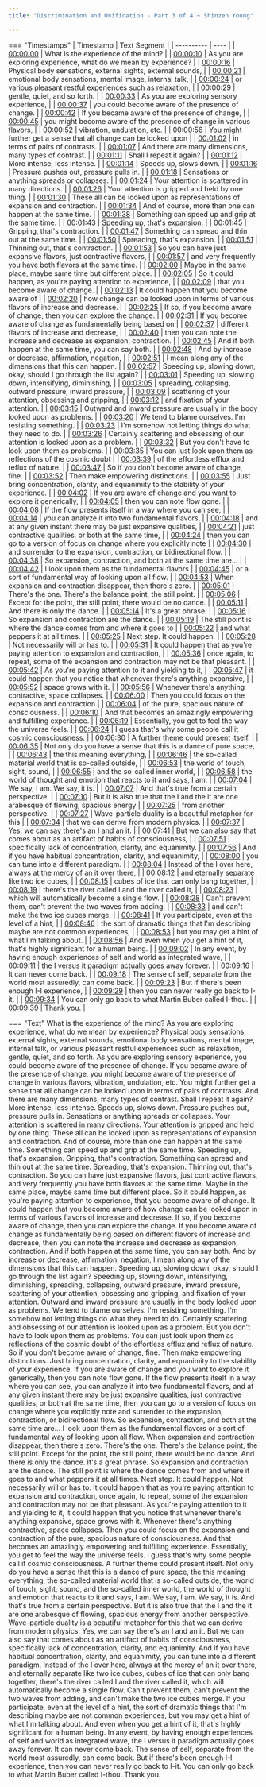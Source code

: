 ```yaml
---
title: "Discrimination and Unification - Part 3 of 4 ~ Shinzen Young"

---
```

=== "Timestamps"
    | Timestamp | Text Segment |
    | ---------- | ----  |
    | [00:00:00](https://www.youtube.com/watch?v=g34a09qDbfU&t=0) |  What is the experience of the mind? |
    | [00:00:10](https://www.youtube.com/watch?v=g34a09qDbfU&t=10) |  As you are exploring experience, what do we mean by experience? |
    | [00:00:16](https://www.youtube.com/watch?v=g34a09qDbfU&t=16) |  Physical body sensations, external sights, external sounds, |
    | [00:00:21](https://www.youtube.com/watch?v=g34a09qDbfU&t=21) |  emotional body sensations, mental image, internal talk, |
    | [00:00:24](https://www.youtube.com/watch?v=g34a09qDbfU&t=24) |  or various pleasant restful experiences such as relaxation, |
    | [00:00:29](https://www.youtube.com/watch?v=g34a09qDbfU&t=29) |  gentle, quiet, and so forth. |
    | [00:00:33](https://www.youtube.com/watch?v=g34a09qDbfU&t=33) |  As you are exploring sensory experience, |
    | [00:00:37](https://www.youtube.com/watch?v=g34a09qDbfU&t=37) |  you could become aware of the presence of change. |
    | [00:00:42](https://www.youtube.com/watch?v=g34a09qDbfU&t=42) |  If you became aware of the presence of change, |
    | [00:00:45](https://www.youtube.com/watch?v=g34a09qDbfU&t=45) |  you might become aware of the presence of change in various flavors, |
    | [00:00:52](https://www.youtube.com/watch?v=g34a09qDbfU&t=52) |  vibration, undulation, etc. |
    | [00:00:56](https://www.youtube.com/watch?v=g34a09qDbfU&t=56) |  You might further get a sense that all change can be looked upon |
    | [00:01:02](https://www.youtube.com/watch?v=g34a09qDbfU&t=62) |  in terms of pairs of contrasts. |
    | [00:01:07](https://www.youtube.com/watch?v=g34a09qDbfU&t=67) |  And there are many dimensions, many types of contrast. |
    | [00:01:11](https://www.youtube.com/watch?v=g34a09qDbfU&t=71) |  Shall I repeat it again? |
    | [00:01:12](https://www.youtube.com/watch?v=g34a09qDbfU&t=72) |  More intense, less intense. |
    | [00:01:14](https://www.youtube.com/watch?v=g34a09qDbfU&t=74) |  Speeds up, slows down. |
    | [00:01:16](https://www.youtube.com/watch?v=g34a09qDbfU&t=76) |  Pressure pushes out, pressure pulls in. |
    | [00:01:18](https://www.youtube.com/watch?v=g34a09qDbfU&t=78) |  Sensations or anything spreads or collapses. |
    | [00:01:24](https://www.youtube.com/watch?v=g34a09qDbfU&t=84) |  Your attention is scattered in many directions. |
    | [00:01:26](https://www.youtube.com/watch?v=g34a09qDbfU&t=86) |  Your attention is gripped and held by one thing. |
    | [00:01:30](https://www.youtube.com/watch?v=g34a09qDbfU&t=90) |  These all can be looked upon as representations of expansion and contraction. |
    | [00:01:34](https://www.youtube.com/watch?v=g34a09qDbfU&t=94) |  And of course, more than one can happen at the same time. |
    | [00:01:38](https://www.youtube.com/watch?v=g34a09qDbfU&t=98) |  Something can speed up and grip at the same time. |
    | [00:01:43](https://www.youtube.com/watch?v=g34a09qDbfU&t=103) |  Speeding up, that's expansion. |
    | [00:01:45](https://www.youtube.com/watch?v=g34a09qDbfU&t=105) |  Gripping, that's contraction. |
    | [00:01:47](https://www.youtube.com/watch?v=g34a09qDbfU&t=107) |  Something can spread and thin out at the same time. |
    | [00:01:50](https://www.youtube.com/watch?v=g34a09qDbfU&t=110) |  Spreading, that's expansion. |
    | [00:01:51](https://www.youtube.com/watch?v=g34a09qDbfU&t=111) |  Thinning out, that's contraction. |
    | [00:01:53](https://www.youtube.com/watch?v=g34a09qDbfU&t=113) |  So you can have just expansive flavors, just contractive flavors, |
    | [00:01:57](https://www.youtube.com/watch?v=g34a09qDbfU&t=117) |  and very frequently you have both flavors at the same time. |
    | [00:02:00](https://www.youtube.com/watch?v=g34a09qDbfU&t=120) |  Maybe in the same place, maybe same time but different place. |
    | [00:02:05](https://www.youtube.com/watch?v=g34a09qDbfU&t=125) |  So it could happen, as you're paying attention to experience, |
    | [00:02:09](https://www.youtube.com/watch?v=g34a09qDbfU&t=129) |  that you become aware of change. |
    | [00:02:13](https://www.youtube.com/watch?v=g34a09qDbfU&t=133) |  It could happen that you become aware of |
    | [00:02:20](https://www.youtube.com/watch?v=g34a09qDbfU&t=140) |  how change can be looked upon in terms of various flavors of increase and decrease. |
    | [00:02:25](https://www.youtube.com/watch?v=g34a09qDbfU&t=145) |  If so, if you become aware of change, then you can explore the change. |
    | [00:02:31](https://www.youtube.com/watch?v=g34a09qDbfU&t=151) |  If you become aware of change as fundamentally being based on |
    | [00:02:37](https://www.youtube.com/watch?v=g34a09qDbfU&t=157) |  different flavors of increase and decrease, |
    | [00:02:40](https://www.youtube.com/watch?v=g34a09qDbfU&t=160) |  then you can note the increase and decrease as expansion, contraction. |
    | [00:02:45](https://www.youtube.com/watch?v=g34a09qDbfU&t=165) |  And if both happen at the same time, you can say both. |
    | [00:02:48](https://www.youtube.com/watch?v=g34a09qDbfU&t=168) |  And by increase or decrease, affirmation, negation, |
    | [00:02:51](https://www.youtube.com/watch?v=g34a09qDbfU&t=171) |  I mean along any of the dimensions that this can happen. |
    | [00:02:57](https://www.youtube.com/watch?v=g34a09qDbfU&t=177) |  Speeding up, slowing down, okay, should I go through the list again? |
    | [00:03:01](https://www.youtube.com/watch?v=g34a09qDbfU&t=181) |  Speeding up, slowing down, intensifying, diminishing, |
    | [00:03:05](https://www.youtube.com/watch?v=g34a09qDbfU&t=185) |  spreading, collapsing, outward pressure, inward pressure, |
    | [00:03:09](https://www.youtube.com/watch?v=g34a09qDbfU&t=189) |  scattering of your attention, obsessing and gripping, |
    | [00:03:12](https://www.youtube.com/watch?v=g34a09qDbfU&t=192) |  and fixation of your attention. |
    | [00:03:15](https://www.youtube.com/watch?v=g34a09qDbfU&t=195) |  Outward and inward pressure are usually in the body looked upon as problems. |
    | [00:03:20](https://www.youtube.com/watch?v=g34a09qDbfU&t=200) |  We tend to blame ourselves. I'm resisting something. |
    | [00:03:23](https://www.youtube.com/watch?v=g34a09qDbfU&t=203) |  I'm somehow not letting things do what they need to do. |
    | [00:03:26](https://www.youtube.com/watch?v=g34a09qDbfU&t=206) |  Certainly scattering and obsessing of our attention is looked upon as a problem. |
    | [00:03:32](https://www.youtube.com/watch?v=g34a09qDbfU&t=212) |  But you don't have to look upon them as problems. |
    | [00:03:35](https://www.youtube.com/watch?v=g34a09qDbfU&t=215) |  You can just look upon them as reflections of the cosmic doubt |
    | [00:03:39](https://www.youtube.com/watch?v=g34a09qDbfU&t=219) |  of the effortless efflux and reflux of nature. |
    | [00:03:47](https://www.youtube.com/watch?v=g34a09qDbfU&t=227) |  So if you don't become aware of change, fine. |
    | [00:03:52](https://www.youtube.com/watch?v=g34a09qDbfU&t=232) |  Then make empowering distinctions. |
    | [00:03:55](https://www.youtube.com/watch?v=g34a09qDbfU&t=235) |  Just bring concentration, clarity, and equanimity to the stability of your experience. |
    | [00:04:02](https://www.youtube.com/watch?v=g34a09qDbfU&t=242) |  If you are aware of change and you want to explore it generically, |
    | [00:04:05](https://www.youtube.com/watch?v=g34a09qDbfU&t=245) |  then you can note flow gone. |
    | [00:04:08](https://www.youtube.com/watch?v=g34a09qDbfU&t=248) |  If the flow presents itself in a way where you can see, |
    | [00:04:14](https://www.youtube.com/watch?v=g34a09qDbfU&t=254) |  you can analyze it into two fundamental flavors, |
    | [00:04:18](https://www.youtube.com/watch?v=g34a09qDbfU&t=258) |  and at any given instant there may be just expansive qualities, |
    | [00:04:21](https://www.youtube.com/watch?v=g34a09qDbfU&t=261) |  just contractive qualities, or both at the same time, |
    | [00:04:24](https://www.youtube.com/watch?v=g34a09qDbfU&t=264) |  then you can go to a version of focus on change where you explicitly note |
    | [00:04:30](https://www.youtube.com/watch?v=g34a09qDbfU&t=270) |  and surrender to the expansion, contraction, or bidirectional flow. |
    | [00:04:38](https://www.youtube.com/watch?v=g34a09qDbfU&t=278) |  So expansion, contraction, and both at the same time are... |
    | [00:04:42](https://www.youtube.com/watch?v=g34a09qDbfU&t=282) |  I look upon them as the fundamental flavors |
    | [00:04:45](https://www.youtube.com/watch?v=g34a09qDbfU&t=285) |  or a sort of fundamental way of looking upon all flow. |
    | [00:04:53](https://www.youtube.com/watch?v=g34a09qDbfU&t=293) |  When expansion and contraction disappear, then there's zero. |
    | [00:05:01](https://www.youtube.com/watch?v=g34a09qDbfU&t=301) |  There's the one. There's the balance point, the still point. |
    | [00:05:06](https://www.youtube.com/watch?v=g34a09qDbfU&t=306) |  Except for the point, the still point, there would be no dance. |
    | [00:05:11](https://www.youtube.com/watch?v=g34a09qDbfU&t=311) |  And there is only the dance. |
    | [00:05:14](https://www.youtube.com/watch?v=g34a09qDbfU&t=314) |  It's a great phrase. |
    | [00:05:16](https://www.youtube.com/watch?v=g34a09qDbfU&t=316) |  So expansion and contraction are the dance. |
    | [00:05:19](https://www.youtube.com/watch?v=g34a09qDbfU&t=319) |  The still point is where the dance comes from and where it goes to |
    | [00:05:22](https://www.youtube.com/watch?v=g34a09qDbfU&t=322) |  and what peppers it at all times. |
    | [00:05:25](https://www.youtube.com/watch?v=g34a09qDbfU&t=325) |  Next step. It could happen. |
    | [00:05:28](https://www.youtube.com/watch?v=g34a09qDbfU&t=328) |  Not necessarily will or has to. |
    | [00:05:31](https://www.youtube.com/watch?v=g34a09qDbfU&t=331) |  It could happen that as you're paying attention to expansion and contraction, |
    | [00:05:36](https://www.youtube.com/watch?v=g34a09qDbfU&t=336) |  once again, to repeat, some of the expansion and contraction may not be that pleasant. |
    | [00:05:42](https://www.youtube.com/watch?v=g34a09qDbfU&t=342) |  As you're paying attention to it and yielding to it, |
    | [00:05:47](https://www.youtube.com/watch?v=g34a09qDbfU&t=347) |  it could happen that you notice that whenever there's anything expansive, |
    | [00:05:52](https://www.youtube.com/watch?v=g34a09qDbfU&t=352) |  space grows with it. |
    | [00:05:56](https://www.youtube.com/watch?v=g34a09qDbfU&t=356) |  Whenever there's anything contractive, space collapses. |
    | [00:06:00](https://www.youtube.com/watch?v=g34a09qDbfU&t=360) |  Then you could focus on the expansion and contraction |
    | [00:06:04](https://www.youtube.com/watch?v=g34a09qDbfU&t=364) |  of the pure, spacious nature of consciousness. |
    | [00:06:10](https://www.youtube.com/watch?v=g34a09qDbfU&t=370) |  And that becomes an amazingly empowering and fulfilling experience. |
    | [00:06:19](https://www.youtube.com/watch?v=g34a09qDbfU&t=379) |  Essentially, you get to feel the way the universe feels. |
    | [00:06:24](https://www.youtube.com/watch?v=g34a09qDbfU&t=384) |  I guess that's why some people call it cosmic consciousness. |
    | [00:06:30](https://www.youtube.com/watch?v=g34a09qDbfU&t=390) |  A further theme could present itself. |
    | [00:06:35](https://www.youtube.com/watch?v=g34a09qDbfU&t=395) |  Not only do you have a sense that this is a dance of pure space, |
    | [00:06:43](https://www.youtube.com/watch?v=g34a09qDbfU&t=403) |  the this meaning everything, |
    | [00:06:46](https://www.youtube.com/watch?v=g34a09qDbfU&t=406) |  the so-called material world that is so-called outside, |
    | [00:06:53](https://www.youtube.com/watch?v=g34a09qDbfU&t=413) |  the world of touch, sight, sound, |
    | [00:06:55](https://www.youtube.com/watch?v=g34a09qDbfU&t=415) |  and the so-called inner world, |
    | [00:06:58](https://www.youtube.com/watch?v=g34a09qDbfU&t=418) |  the world of thought and emotion that reacts to it and says, I am. |
    | [00:07:04](https://www.youtube.com/watch?v=g34a09qDbfU&t=424) |  We say, I am. We say, it is. |
    | [00:07:07](https://www.youtube.com/watch?v=g34a09qDbfU&t=427) |  And that's true from a certain perspective. |
    | [00:07:10](https://www.youtube.com/watch?v=g34a09qDbfU&t=430) |  But it is also true that the I and the it are one arabesque of flowing, spacious energy |
    | [00:07:25](https://www.youtube.com/watch?v=g34a09qDbfU&t=445) |  from another perspective. |
    | [00:07:27](https://www.youtube.com/watch?v=g34a09qDbfU&t=447) |  Wave-particle duality is a beautiful metaphor for this |
    | [00:07:34](https://www.youtube.com/watch?v=g34a09qDbfU&t=454) |  that we can derive from modern physics. |
    | [00:07:37](https://www.youtube.com/watch?v=g34a09qDbfU&t=457) |  Yes, we can say there's an I and an it. |
    | [00:07:41](https://www.youtube.com/watch?v=g34a09qDbfU&t=461) |  But we can also say that comes about as an artifact of habits of consciousness, |
    | [00:07:51](https://www.youtube.com/watch?v=g34a09qDbfU&t=471) |  specifically lack of concentration, clarity, and equanimity. |
    | [00:07:56](https://www.youtube.com/watch?v=g34a09qDbfU&t=476) |  And if you have habitual concentration, clarity, and equanimity, |
    | [00:08:00](https://www.youtube.com/watch?v=g34a09qDbfU&t=480) |  you can tune into a different paradigm. |
    | [00:08:04](https://www.youtube.com/watch?v=g34a09qDbfU&t=484) |  Instead of the I over here, always at the mercy of an it over there, |
    | [00:08:12](https://www.youtube.com/watch?v=g34a09qDbfU&t=492) |  and eternally separate like two ice cubes, |
    | [00:08:15](https://www.youtube.com/watch?v=g34a09qDbfU&t=495) |  cubes of ice that can only bang together, |
    | [00:08:19](https://www.youtube.com/watch?v=g34a09qDbfU&t=499) |  there's the river called I and the river called it, |
    | [00:08:23](https://www.youtube.com/watch?v=g34a09qDbfU&t=503) |  which will automatically become a single flow. |
    | [00:08:28](https://www.youtube.com/watch?v=g34a09qDbfU&t=508) |  Can't prevent them, can't prevent the two waves from adding, |
    | [00:08:33](https://www.youtube.com/watch?v=g34a09qDbfU&t=513) |  and can't make the two ice cubes merge. |
    | [00:08:41](https://www.youtube.com/watch?v=g34a09qDbfU&t=521) |  If you participate, even at the level of a hint, |
    | [00:08:46](https://www.youtube.com/watch?v=g34a09qDbfU&t=526) |  the sort of dramatic things that I'm describing maybe are not common experiences, |
    | [00:08:53](https://www.youtube.com/watch?v=g34a09qDbfU&t=533) |  but you may get a hint of what I'm talking about. |
    | [00:08:56](https://www.youtube.com/watch?v=g34a09qDbfU&t=536) |  And even when you get a hint of it, that's highly significant for a human being. |
    | [00:09:02](https://www.youtube.com/watch?v=g34a09qDbfU&t=542) |  In any event, by having enough experiences of self and world as integrated wave, |
    | [00:09:11](https://www.youtube.com/watch?v=g34a09qDbfU&t=551) |  the I versus it paradigm actually goes away forever. |
    | [00:09:16](https://www.youtube.com/watch?v=g34a09qDbfU&t=556) |  It can never come back. |
    | [00:09:18](https://www.youtube.com/watch?v=g34a09qDbfU&t=558) |  The sense of self, separate from the world most assuredly, can come back. |
    | [00:09:23](https://www.youtube.com/watch?v=g34a09qDbfU&t=563) |  But if there's been enough I-I experience, |
    | [00:09:29](https://www.youtube.com/watch?v=g34a09qDbfU&t=569) |  then you can never really go back to I-it. |
    | [00:09:34](https://www.youtube.com/watch?v=g34a09qDbfU&t=574) |  You can only go back to what Martin Buber called I-thou. |
    | [00:09:39](https://www.youtube.com/watch?v=g34a09qDbfU&t=579) |  Thank you. |

=== "Text"
     What is the experience of the mind? As you are exploring experience, what do we mean by experience? Physical body sensations, external sights, external sounds, emotional body sensations, mental image, internal talk, or various pleasant restful experiences such as relaxation, gentle, quiet, and so forth. As you are exploring sensory experience, you could become aware of the presence of change. If you became aware of the presence of change, you might become aware of the presence of change in various flavors, vibration, undulation, etc. You might further get a sense that all change can be looked upon in terms of pairs of contrasts. And there are many dimensions, many types of contrast. Shall I repeat it again? More intense, less intense. Speeds up, slows down. Pressure pushes out, pressure pulls in. Sensations or anything spreads or collapses. Your attention is scattered in many directions. Your attention is gripped and held by one thing. These all can be looked upon as representations of expansion and contraction. And of course, more than one can happen at the same time. Something can speed up and grip at the same time. Speeding up, that's expansion. Gripping, that's contraction. Something can spread and thin out at the same time. Spreading, that's expansion. Thinning out, that's contraction. So you can have just expansive flavors, just contractive flavors, and very frequently you have both flavors at the same time. Maybe in the same place, maybe same time but different place. So it could happen, as you're paying attention to experience, that you become aware of change. It could happen that you become aware of how change can be looked upon in terms of various flavors of increase and decrease. If so, if you become aware of change, then you can explore the change. If you become aware of change as fundamentally being based on different flavors of increase and decrease, then you can note the increase and decrease as expansion, contraction. And if both happen at the same time, you can say both. And by increase or decrease, affirmation, negation, I mean along any of the dimensions that this can happen. Speeding up, slowing down, okay, should I go through the list again? Speeding up, slowing down, intensifying, diminishing, spreading, collapsing, outward pressure, inward pressure, scattering of your attention, obsessing and gripping, and fixation of your attention. Outward and inward pressure are usually in the body looked upon as problems. We tend to blame ourselves. I'm resisting something. I'm somehow not letting things do what they need to do. Certainly scattering and obsessing of our attention is looked upon as a problem. But you don't have to look upon them as problems. You can just look upon them as reflections of the cosmic doubt of the effortless efflux and reflux of nature. So if you don't become aware of change, fine. Then make empowering distinctions. Just bring concentration, clarity, and equanimity to the stability of your experience. If you are aware of change and you want to explore it generically, then you can note flow gone. If the flow presents itself in a way where you can see, you can analyze it into two fundamental flavors, and at any given instant there may be just expansive qualities, just contractive qualities, or both at the same time, then you can go to a version of focus on change where you explicitly note and surrender to the expansion, contraction, or bidirectional flow. So expansion, contraction, and both at the same time are... I look upon them as the fundamental flavors or a sort of fundamental way of looking upon all flow. When expansion and contraction disappear, then there's zero. There's the one. There's the balance point, the still point. Except for the point, the still point, there would be no dance. And there is only the dance. It's a great phrase. So expansion and contraction are the dance. The still point is where the dance comes from and where it goes to and what peppers it at all times. Next step. It could happen. Not necessarily will or has to. It could happen that as you're paying attention to expansion and contraction, once again, to repeat, some of the expansion and contraction may not be that pleasant. As you're paying attention to it and yielding to it, it could happen that you notice that whenever there's anything expansive, space grows with it. Whenever there's anything contractive, space collapses. Then you could focus on the expansion and contraction of the pure, spacious nature of consciousness. And that becomes an amazingly empowering and fulfilling experience. Essentially, you get to feel the way the universe feels. I guess that's why some people call it cosmic consciousness. A further theme could present itself. Not only do you have a sense that this is a dance of pure space, the this meaning everything, the so-called material world that is so-called outside, the world of touch, sight, sound, and the so-called inner world, the world of thought and emotion that reacts to it and says, I am. We say, I am. We say, it is. And that's true from a certain perspective. But it is also true that the I and the it are one arabesque of flowing, spacious energy from another perspective. Wave-particle duality is a beautiful metaphor for this that we can derive from modern physics. Yes, we can say there's an I and an it. But we can also say that comes about as an artifact of habits of consciousness, specifically lack of concentration, clarity, and equanimity. And if you have habitual concentration, clarity, and equanimity, you can tune into a different paradigm. Instead of the I over here, always at the mercy of an it over there, and eternally separate like two ice cubes, cubes of ice that can only bang together, there's the river called I and the river called it, which will automatically become a single flow. Can't prevent them, can't prevent the two waves from adding, and can't make the two ice cubes merge. If you participate, even at the level of a hint, the sort of dramatic things that I'm describing maybe are not common experiences, but you may get a hint of what I'm talking about. And even when you get a hint of it, that's highly significant for a human being. In any event, by having enough experiences of self and world as integrated wave, the I versus it paradigm actually goes away forever. It can never come back. The sense of self, separate from the world most assuredly, can come back. But if there's been enough I-I experience, then you can never really go back to I-it. You can only go back to what Martin Buber called I-thou. Thank you.